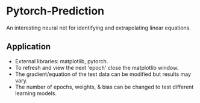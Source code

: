 # Pytorch-Prediction
An interesting neural net for identifying and extrapolating linear equations.

## Application
- External libraries: matplotlib, pytorch.
- To refresh and view the next 'epoch' close the matplotlib window.
- The gradient/equation of the test data can be modified but results may vary.
- The number of epochs, weights, & bias can be changed to test different learning models.
